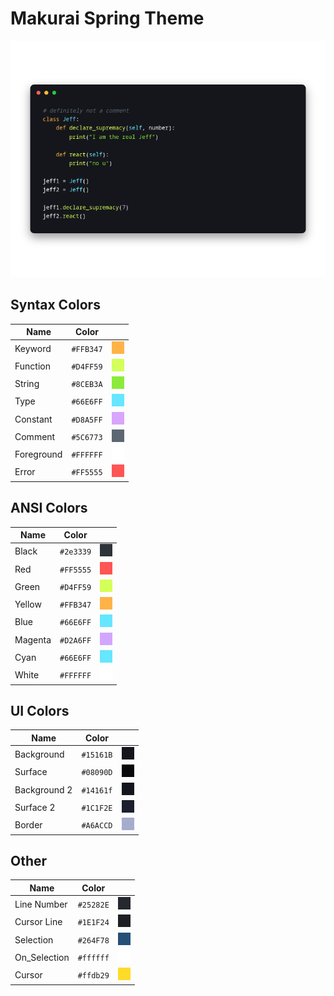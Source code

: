 # Makurai Spring Theme

<div align=center>

![Theme Preview](../../dogs/spring/thumbnail.png)
</div>

## Syntax Colors
| Name      | Color          | |
|-----------|----------------|-|
| Keyword   | `#FFB347` | ![keyword](../../dogs/spring/keyword.png) |
| Function  | `#D4FF59` | ![function](../../dogs/spring/function.png) |
| String    | `#8CEB3A` | ![string](../../dogs/spring/string.png) |
| Type      | `#66E6FF` | ![type](../../dogs/spring/type.png) |
| Constant  | `#D8A5FF` | ![constant](../../dogs/spring/constant.png) |
| Comment   | `#5C6773` | ![comment](../../dogs/spring/comment.png) |
| Foreground| `#FFFFFF` | ![foreground](../../dogs/spring/foreground.png) |
| Error     | `#FF5555` | ![error](../../dogs/spring/error.png) |

## ANSI Colors
| Name    | Color                              |                                                       |
| ------- | ---------------------------------- | ----------------------------------------------------- |
| Black   | `#2e3339`   | ![black](../../dogs/spring/black.png)     |
| Red     | `#FF5555`     | ![red](../../dogs/spring/red.png)         |
| Green   | `#D4FF59`   | ![green](../../dogs/spring/green.png)     |
| Yellow  | `#FFB347`  | ![yellow](../../dogs/spring/yellow.png)   |
| Blue    | `#66E6FF`    | ![blue](../../dogs/spring/blue.png)       |
| Magenta | `#D2A6FF` | ![magenta](../../dogs/spring/magenta.png) |
| Cyan    | `#66E6FF`    | ![cyan](../../dogs/spring/cyan.png)       |
| White   | `#FFFFFF`   | ![white](../../dogs/spring/white.png)     |

## UI Colors
| Name          | Color           | |
|---------------|-----------------|-|
| Background    | `#15161B` | ![bg](../../dogs/spring/bg.png) |
| Surface       | `#08090D` | ![surface](../../dogs/spring/surface.png) |
| Background 2  | `#14161f` | ![bg_alt](../../dogs/spring/bg_alt.png) |
| Surface 2     | `#1C1F2E` | ![surface_alt](../../dogs/spring/surface_alt.png) |
| Border        | `#A6ACCD` | ![border](../../dogs/spring/border.png) |

## Other
| Name         | Color           | |
|--------------|-----------------|-|
| Line Number  | `#25282E` | ![line_nr](../../dogs/spring/line_nr.png) |
| Cursor Line  | `#1E1F24` | ![cursor_line](../../dogs/spring/cursor_line.png) |
| Selection    | `#264F78` | ![selection](../../dogs/spring/selection.png) |
| On_Selection | `#ffffff` | ![on_selection](../../dogs/spring/on_selection.png) |
| Cursor       | `#ffdb29` | ![cursor](../../dogs/spring/cursor.png) |